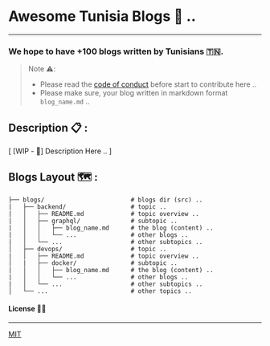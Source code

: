 # Awesome Tunisia Blogs 📕 .. 
---

### We hope to have +100 blogs written by Tunisians 🇹🇳.

>
> Note ⚠️: 
>   - Please read the [code of conduct](https://github.com/3imed-jaberi/awesome-tunisia-blogs/blob/master/CODE_OF_CONDUCT.md) before start to contribute here ..
>   - Please make sure, your blog written in markdown format `blog_name.md` .. 
>

## Description 📋 : 

[ [WIP - 🚧] Description Here .. ]


## Blogs Layout 🗺 :

```shell
├── blogs/                        # blogs dir (src) ..
|   ├── backend/                  # topic ..
|   │   ├── README.md             # topic overview ..
|   │   ├── graphql/              # subtopic ..
|   │   │   ├── blog_name.md      # the blog (content) ..
|   │   │   └── ...               # other blogs ..
|   │   └── ...                   # other subtopics ..
│   ├── devops/                   # topic ..
|   │   ├── README.md             # topic overview ..
│   |   ├── docker/               # subtopic ..
|   │   │   ├── blog_name.md      # the blog (content) ..
|   │   │   └── ...               # other blogs ..
|   │   └── ...                   # other subtopics ..
│   └── ...                       # other topics ..
```


#### License 🙏🏻
---
[MIT](https://choosealicense.com/licenses/mit/)